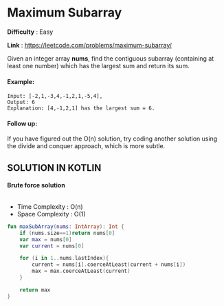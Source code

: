 # Maximum Subarray 

__Difficulty__ : Easy

__Link__ : https://leetcode.com/problems/maximum-subarray/


Given an integer array __nums__, find the contiguous subarray (containing at least one number) which has the largest sum and return its sum.

#### Example:

```
Input: [-2,1,-3,4,-1,2,1,-5,4],
Output: 6
Explanation: [4,-1,2,1] has the largest sum = 6.
```
#### Follow up:
If you have figured out the O(n) solution, try coding another solution using the divide and conquer approach, which is more subtle.

## SOLUTION IN KOTLIN

#### Brute force solution
###### 
- Time Complexity : O(n)
- Space Complexity :  O(1)

```kotlin
fun maxSubArray(nums: IntArray): Int {
    if (nums.size==1)return nums[0]
    var max = nums[0]
    var current = nums[0]

    for (i in 1..nums.lastIndex){
        current = nums[i].coerceAtLeast(current + nums[i])
        max = max.coerceAtLeast(current)
    }

    return max
}
```